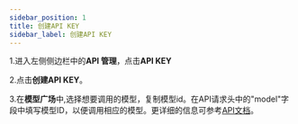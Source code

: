 ```yaml
---
sidebar_position: 1
title: 创建API KEY
sidebar_label: 创建API KEY
---
```

1.进入左侧侧边栏中的**API 管理**，点击**API KEY**

2.点击**创建API KEY**。

3.在**模型广场**中,选择想要调用的模型，复制模型id。在API请求头中的"model"字段中填写模型ID，以便调用相应的模型。更详细的信息可参考[API文档](../category/apidocs)。

